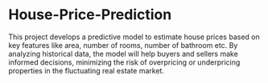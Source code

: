 # House-Price-Prediction
This project develops a predictive model to estimate house prices based on key features like area, number of rooms, number of bathroom etc. By analyzing historical data, the model will help buyers and sellers make informed decisions, minimizing the risk of overpricing or underpricing properties in the fluctuating real estate market.
